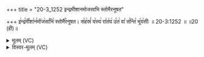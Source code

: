 +++
title = "20-3_1252 इन्द्रमीशानमोजसाभि स्तोमैरनूषत"

+++
इ꣢न्द्र꣣मी꣡शा꣢न꣣मो꣡ज꣢सा꣣भि꣡ स्तोमै꣢꣯रनूषत। स꣣ह꣢स्रं꣣ य꣡स्य꣢ रा꣣त꣡य꣢ उ꣣त꣢ वा꣣ स꣢न्ति꣣ भू꣡य꣢सीः ॥ 20-3:1252 ॥ ॥20 (ही)॥

<details><summary>मूलम् (VC)</summary>

इ꣢न्द्र꣣मी꣡शा꣢न꣣मो꣡ज꣢सा꣣भि꣡ स्तोमै꣢꣯रनूषत । स꣣ह꣢स्रं꣣ य꣡स्य꣢ रा꣣त꣡य꣢ उ꣣त꣢ वा꣣ स꣢न्ति꣣ भू꣡य꣢सीः ॥१२५२॥
</details>

<details><summary>विस्वर-मूलम् (VC)</summary>

इन्द्रमीशानमोजसाभि स्तोमैरनूषत । सहस्रं यस्य रातय उत वा सन्ति भूयसीः ॥१२५२॥
</details>